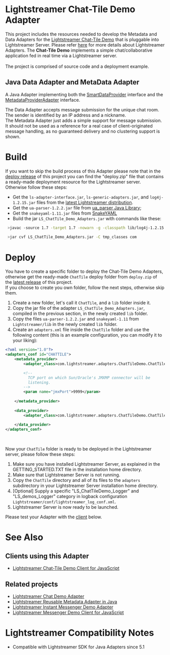 # Lightstreamer Chat-Tile Demo Adapter #

This project includes the resources needed to develop the Metadata and Data Adapters for the [Lightstreamer Chat-Tile Demo](https://github.com/Weswit/Lightstreamer-example-ChatTile-client-javascript) that is pluggable into Lightstreamer Server. Please refer [here](http://www.lightstreamer.com/latest/Lightstreamer_Allegro-Presto-Vivace_5_1_Colosseo/Lightstreamer/DOCS-SDKs/General%20Concepts.pdf) for more details about Lightstreamer Adapters.
The <b>Chat-Tile Demo</b> implements a simple chat/collaborative application fed in real time via a Lightstreamer server.<br>
<br>
The project is comprised of source code and a deployment example.

## Java Data Adapter and MetaData Adapter ##
A Java Adapter implementing both the [SmartDataProvider](http://www.lightstreamer.com/docs/adapter_java_api/com/lightstreamer/interfaces/data/SmartDataProvider.html) interface and the [MetadataProviderAdapter](http://www.lightstreamer.com/docs/adapter_java_api/com/lightstreamer/interfaces/metadata/MetadataProviderAdapter.html) interface.

The Data Adapter accepts message submission for the unique chat room. The sender is identified by an IP address and a nickname.<br>
The Metadata Adapter just adds a simple support for message submission. It should not be used as a reference for a real case of client-originated message handling, as no guaranteed delivery and no clustering support is shown.

# Build #

If you want to skip the build process of this Adapter please note that in the [deploy release](https://github.com/Weswit/Lightstreamer-example-ChatTile-adapter-java/releases) of this project you can find the "deploy.zip" file that contains a ready-made deployment resource for the Lightstreamer server. <br>
Otherwise follow these steps:

* Get the `ls-adapter-interface.jar`, `ls-generic-adapters.jar`, and `log4j-1.2.15.jar` files from the [latest Lightstreamer distribution](http://www.lightstreamer.com/download).
* Get the `ua-parser-1.2.2.jar` file from [ua_parser Java Library](https://github.com/tobie/ua-parser/tree/master/java);
* Get the `snakeyaml-1.11.jar` files from [SnakeYAML](https://code.google.com/p/snakeyaml/)
* Build the jar `LS_ChatTile_Demo_Adapters.jar` with commands like these:
```sh
 >javac -source 1.7 -target 1.7 -nowarn -g -classpath lib/log4j-1.2.15.jar;lib/ls-adapter-interface.jar;lib/ls-generic-adapters.jar;lib/jbox2d-library-2.2.1.1.jar;lib/ua-parser-1.2.2.jar;lib/snakeyaml-1.11.jar -sourcepath src/ -d tmp_classes src/com/lightstreamer/adapters/ChatTileDemo/ChatTileAdapter.java
 
 >jar cvf LS_ChatTile_Demo_Adapters.jar -C tmp_classes com
```

# Deploy #

You have to create a specific folder to deploy the Chat-Tile Demo Adapters, otherwise get the ready-made `ChatTile` deploy folder from `deploy.zip` of the [latest release](https://github.com/Weswit/Lightstreamer-example-ChatTile-adapter-java/releases) of this project.<br>
If you choose to create you own folder, follow the next steps, otherwise skip them. 

1. Create a new folder, let's call it `ChatTile`, and a `lib` folder inside it.
2. Copy the jar file of the adapter `LS_ChatTile_Demo_Adapters.jar`, compiled in the previous section, in the newly created `lib` folder.
3. Copy the files `ua-parser-1.2.2.jar` and `snakeyaml-1.11` from `Lightstreamer/lib` in the newly created `lib` folder.
4. Create an `adapters.xml` file inside the `ChatTile` folder and use the following content (this is an example configuration, you can modify it to your liking):
```xml      
<?xml version="1.0"?>
<adapters_conf id="CHATTILE">
    <metadata_provider>
        <adapter_class>com.lightstreamer.adapters.ChatTileDemo.ChatTileMetaAdapter</adapter_class>

        <!--
          TCP port on which Sun/Oracle's JMXMP connector will be
          listening.
        -->
        <param name="jmxPort">9999</param>
        
    </metadata_provider>
    
    <data_provider>
        <adapter_class>com.lightstreamer.adapters.ChatTileDemo.ChatTileAdapter</adapter_class>
        
    </data_provider>
</adapters_conf>
```
<br> 

Now your `ChatTile` folder is ready to be deployed in the Lightstreamer server, please follow these steps:<br>

1. Make sure you have installed Lightstreamer Server, as explained in the GETTING_STARTED.TXT file in the installation home directory.
2. Make sure that Lightstreamer Server is not running.
3. Copy the `ChatTile` directory and all of its files to the `adapters` subdirectory in your Lightstreamer Server installation home directory.
4. [Optional] Supply a specific "LS_ChatTileDemo_Logger" and "LS_demos_Logger" category in logback configuration `Lightstreamer/conf/lightstreamer_log_conf.xml`.
5. Lightstreamer Server is now ready to be launched.

Please test your Adapter with the [client](https://github.com/Weswit/Lightstreamer-example-ChatTile-adapter-java#clients-using-this-adapter) below.

# See Also #

## Clients using this Adapter ##

* [Lightstreamer Chat-Tile Demo Client for JavaScript](https://github.com/Weswit/Lightstreamer-example-ChatTile-client-javascript)

## Related projects ##

* [Lightstreamer Chat Demo Adapter](https://github.com/Weswit/Lightstreamer-example-Chat-adapter-java)
* [Lightstreamer Reusable Metadata Adapter in Java](https://github.com/Weswit/Lightstreamer-example-ReusableMetadata-adapter-java)
* [Lightstreamer Instant Messenger Demo Adapter](https://github.com/Weswit/Lightstreamer-example-Messenger-adapter-java)
* [Lightstreamer Messenger Demo Client for JavaScript](https://github.com/Weswit/Lightstreamer-example-Messenger-client-javascript)

# Lightstreamer Compatibility Notes #

- Compatible with Lightstreamer SDK for Java Adapters since 5.1

